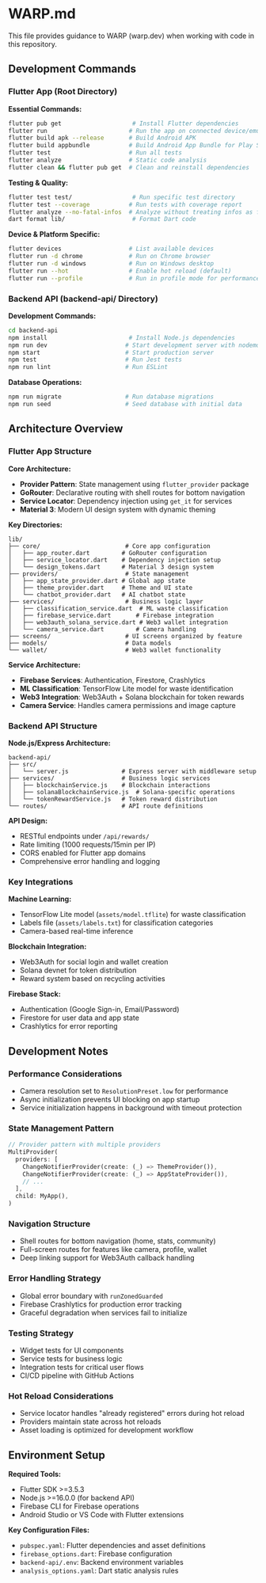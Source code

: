 # WARP.md

This file provides guidance to WARP (warp.dev) when working with code in this repository.

## Development Commands

### Flutter App (Root Directory)

**Essential Commands:**
```bash
flutter pub get                    # Install Flutter dependencies
flutter run                       # Run the app on connected device/emulator
flutter build apk --release       # Build Android APK
flutter build appbundle           # Build Android App Bundle for Play Store
flutter test                      # Run all tests
flutter analyze                   # Static code analysis
flutter clean && flutter pub get  # Clean and reinstall dependencies
```

**Testing & Quality:**
```bash
flutter test test/                 # Run specific test directory
flutter test --coverage           # Run tests with coverage report
flutter analyze --no-fatal-infos  # Analyze without treating infos as fatal
dart format lib/                   # Format Dart code
```

**Device & Platform Specific:**
```bash
flutter devices                   # List available devices
flutter run -d chrome             # Run on Chrome browser
flutter run -d windows            # Run on Windows desktop
flutter run --hot                 # Enable hot reload (default)
flutter run --profile             # Run in profile mode for performance testing
```

### Backend API (backend-api/ Directory)

**Development Commands:**
```bash
cd backend-api
npm install                       # Install Node.js dependencies
npm run dev                      # Start development server with nodemon
npm start                        # Start production server
npm test                         # Run Jest tests
npm run lint                     # Run ESLint
```

**Database Operations:**
```bash
npm run migrate                  # Run database migrations
npm run seed                     # Seed database with initial data
```

## Architecture Overview

### Flutter App Structure

**Core Architecture:**
- **Provider Pattern**: State management using `flutter_provider` package
- **GoRouter**: Declarative routing with shell routes for bottom navigation
- **Service Locator**: Dependency injection using `get_it` for services
- **Material 3**: Modern UI design system with dynamic theming

**Key Directories:**
```
lib/
├── core/                        # Core app configuration
│   ├── app_router.dart         # GoRouter configuration
│   ├── service_locator.dart    # Dependency injection setup
│   └── design_tokens.dart      # Material 3 design system
├── providers/                   # State management
│   ├── app_state_provider.dart # Global app state
│   ├── theme_provider.dart     # Theme and UI state
│   └── chatbot_provider.dart   # AI chatbot state
├── services/                    # Business logic layer
│   ├── classification_service.dart  # ML waste classification
│   ├── firebase_service.dart       # Firebase integration
│   ├── web3auth_solana_service.dart # Web3 wallet integration
│   └── camera_service.dart         # Camera handling
├── screens/                     # UI screens organized by feature
├── models/                      # Data models
└── wallet/                      # Web3 wallet functionality
```

**Service Architecture:**
- **Firebase Services**: Authentication, Firestore, Crashlytics
- **ML Classification**: TensorFlow Lite model for waste identification
- **Web3 Integration**: Web3Auth + Solana blockchain for token rewards
- **Camera Service**: Handles camera permissions and image capture

### Backend API Structure

**Node.js/Express Architecture:**
```
backend-api/
├── src/
│   └── server.js               # Express server with middleware setup
├── services/                   # Business logic services
│   ├── blockchainService.js    # Blockchain interactions
│   ├── solanaBlockchainService.js  # Solana-specific operations
│   └── tokenRewardService.js   # Token reward distribution
└── routes/                     # API route definitions
```

**API Design:**
- RESTful endpoints under `/api/rewards/`
- Rate limiting (1000 requests/15min per IP)
- CORS enabled for Flutter app domains
- Comprehensive error handling and logging

### Key Integrations

**Machine Learning:**
- TensorFlow Lite model (`assets/model.tflite`) for waste classification
- Labels file (`assets/labels.txt`) for classification categories
- Camera-based real-time inference

**Blockchain Integration:**
- Web3Auth for social login and wallet creation
- Solana devnet for token distribution
- Reward system based on recycling activities

**Firebase Stack:**
- Authentication (Google Sign-in, Email/Password)
- Firestore for user data and app state
- Crashlytics for error reporting

## Development Notes

### Performance Considerations
- Camera resolution set to `ResolutionPreset.low` for performance
- Async initialization prevents UI blocking on app startup
- Service initialization happens in background with timeout protection

### State Management Pattern
```dart
// Provider pattern with multiple providers
MultiProvider(
  providers: [
    ChangeNotifierProvider(create: (_) => ThemeProvider()),
    ChangeNotifierProvider(create: (_) => AppStateProvider()),
    // ...
  ],
  child: MyApp(),
)
```

### Navigation Structure
- Shell routes for bottom navigation (home, stats, community)
- Full-screen routes for features like camera, profile, wallet
- Deep linking support for Web3Auth callback handling

### Error Handling Strategy
- Global error boundary with `runZonedGuarded`
- Firebase Crashlytics for production error tracking
- Graceful degradation when services fail to initialize

### Testing Strategy
- Widget tests for UI components
- Service tests for business logic
- Integration tests for critical user flows
- CI/CD pipeline with GitHub Actions

### Hot Reload Considerations
- Service locator handles "already registered" errors during hot reload
- Providers maintain state across hot reloads
- Asset loading is optimized for development workflow

## Environment Setup

**Required Tools:**
- Flutter SDK >=3.5.3
- Node.js >=16.0.0 (for backend API)
- Firebase CLI for Firebase operations
- Android Studio or VS Code with Flutter extensions

**Key Configuration Files:**
- `pubspec.yaml`: Flutter dependencies and asset definitions
- `firebase_options.dart`: Firebase configuration
- `backend-api/.env`: Backend environment variables
- `analysis_options.yaml`: Dart static analysis rules
